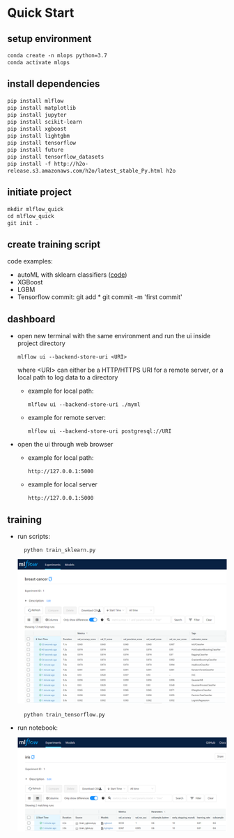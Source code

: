 # Quick Start

## setup environment
    conda create -n mlops python=3.7
    conda activate mlops

## install dependencies
    pip install mlflow
    pip install matplotlib
    pip install jupyter
    pip install scikit-learn
    pip install xgboost
    pip install lightgbm
    pip install tensorflow
    pip install future
    pip install tensorflow_datasets
    pip install -f http://h2o-release.s3.amazonaws.com/h2o/latest_stable_Py.html h2o


## initiate project
    mkdir mlflow_quick
    cd mlflow_quick
    git init .

## create training script
code examples:
- autoML with sklearn classifiers ([code](https://github.com/taufik-adinugraha/mlflow-quick-start/blob/main/train_sklearn_autoML.py))
- XGBoost
- LGBM
- Tensorflow
commit:
    git add *
    git commit -m 'first commit'
    
## dashboard
- open new terminal with the same environment and run the ui inside project directory
     
      mlflow ui --backend-store-uri <URI>
  where \<URI\> can either be a HTTP/HTTPS URI for a remote server, or a local path to log data to a directory  
  - example for local path:
  
        mlflow ui --backend-store-uri ./myml
  - example for remote server:
        
        mlflow ui --backend-store-uri postgresql://URI
- open the ui through web browser
  - example for local path:
        
        http://127.0.0.1:5000
  - example for local server

        http://127.0.0.1:5000

## training
- run scripts:
           
        python train_sklearn.py
     ![ui_image](images/mlflow-autoML.png)
    
        python train_tensorflow.py

- run notebook: 

     ![ui_image](images/mlflow-gbt.png)
